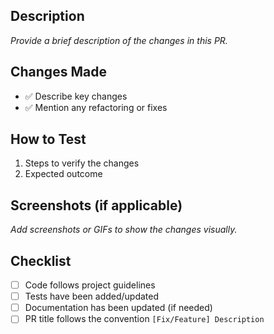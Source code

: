 ## Description
_Provide a brief description of the changes in this PR._

## Changes Made
- ✅ Describe key changes
- ✅ Mention any refactoring or fixes

## How to Test
1. Steps to verify the changes
2. Expected outcome

## Screenshots (if applicable)
_Add screenshots or GIFs to show the changes visually._

## Checklist
- [ ] Code follows project guidelines
- [ ] Tests have been added/updated
- [ ] Documentation has been updated (if needed)
- [ ] PR title follows the convention `[Fix/Feature] Description`
